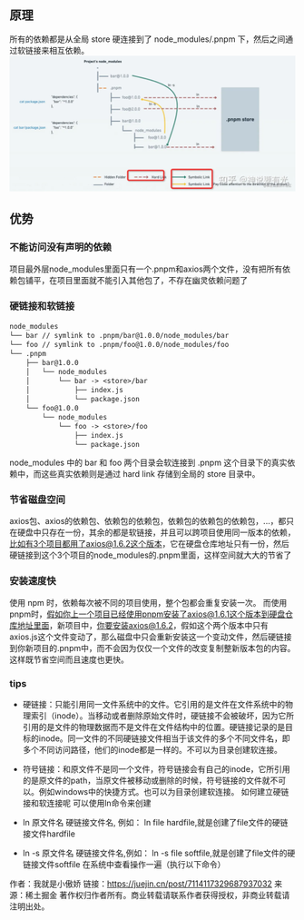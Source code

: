 

## 原理
所有的依赖都是从全局 store 硬连接到了 node_modules/.pnpm 下，然后之间通过软链接来相互依赖。
![Alt text](image-3.png)

## 优势

### 不能访问没有声明的依赖
项目最外层node_modules里面只有一个.pnpm和axios两个文件，没有把所有依赖包铺平，在项目里面就不能引入其他包了，不存在幽灵依赖问题了

### 硬链接和软链接
```
node_modules
└── bar // symlink to .pnpm/bar@1.0.0/node_modules/bar
└── foo // symlink to .pnpm/foo@1.0.0/node_modules/foo
└── .pnpm
    ├── bar@1.0.0
    │   └── node_modules
    │       └── bar -> <store>/bar
    │           ├── index.js
    │           └── package.json
    └── foo@1.0.0
        └── node_modules
            └── foo -> <store>/foo
                ├── index.js
                └── package.json
```

node_modules 中的 bar 和 foo 两个目录会软连接到 .pnpm 这个目录下的真实依赖中，而这些真实依赖则是通过 hard link 存储到全局的 store 目录中。

### 节省磁盘空间

axios包、axios的依赖包、依赖包的依赖包，依赖包的依赖包的依赖包，...，都只在硬盘中只存在一份，其余的都是软链接，并且可以跨项目使用同一版本的依赖，比如有3个项目都用了axios@1.6.2这个版本，它在硬盘仓库地址只有一份，然后硬链接到这个3个项目的node_modules的.pnpm里面，这样空间就大大的节省了

### 安装速度快

使用 npm 时，依赖每次被不同的项目使用，整个包都会重复安装一次。
而使用pnpm时，假如你上一个项目已经使用pnpm安装了axios@1.6.1这个版本到硬盘仓库地址里面，新项目中，你要安装axios@1.6.2，假如这个两个版本中只有axios.js这个文件变动了，那么磁盘中只会重新安装这一个变动文件，然后硬链接到你新项目的.pnpm中，而不会因为仅仅一个文件的改变复制整新版本包的内容。这样既节省空间而且速度也更快。

### tips

+ 硬链接：只能引用同一文件系统中的文件。它引用的是文件在文件系统中的物理索引（inode）。当移动或者删除原始文件时，硬链接不会被破坏，因为它所引用的是文件的物理数据而不是文件在文件结构中的位置。硬链接记录的是目标的inode。同一文件的不同硬链接文件相当于该文件的多个不同文件名，即多个不同访问路径，他们的inode都是一样的。不可以为目录创建软连接。

+ 符号链接：和原文件不是同一个文件，符号链接会有自己的inode，它所引用的是原文件的path，当原文件被移动或删除的时候，符号链接的文件就不可以。例如windows中的快捷方式。也可以为目录创建软连接。
如何建立硬链接和软连接呢
可以使用ln命令来创建

+ ln 原文件名 硬链接文件名, 例如： ln file hardfile,就是创建了file文件的硬链接文件hardfile

+ ln -s 原文件名 硬链接文件名,例如： ln -s file softfile,就是创建了file文件的硬链接文件softfile
在系统中查看操作一遍（执行以下命令）

作者：我就是小傲娇
链接：https://juejin.cn/post/7114117329687937032
来源：稀土掘金
著作权归作者所有。商业转载请联系作者获得授权，非商业转载请注明出处。